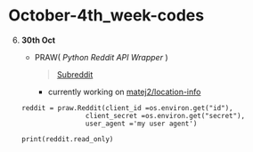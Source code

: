 # October-4th_week-codes

6. **30th Oct**
     

     - PRAW( _Python Reddit API Wrapper_ )
       > [Subreddit](https://praw.readthedocs.io/en/latest/code_overview/models/subreddit.html)
       - currently working on [matej2/location-info](https://github.com/matej2/location-info)
     
     ```
     reddit = praw.Reddit(client_id =os.environ.get("id"),
                     client_secret =os.environ.get("secret"),
                     user_agent ='my user agent')

     print(reddit.read_only)
     ```
    
 
